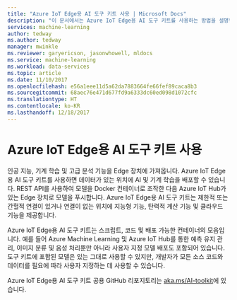 ```yaml
---
title: "Azure IoT Edge용 AI 도구 키트 사용 | Microsoft Docs"
description: "이 문서에서는 Azure IoT Edge용 AI 도구 키트를 사용하는 방법을 설명합니다."
services: machine-learning
author: tedway
ms.author: tedway
manager: mwinkle
ms.reviewer: garyericson, jasonwhowell, mldocs
ms.service: machine-learning
ms.workload: data-services
ms.topic: article
ms.date: 11/10/2017
ms.openlocfilehash: e56a1eee11d5a62da7883664fe66fef89caca8b3
ms.sourcegitcommit: 68aec76e471d677fd9a6333dc60ed098d1072cfc
ms.translationtype: HT
ms.contentlocale: ko-KR
ms.lasthandoff: 12/18/2017
---
```

# <a name="use-the-ai-toolkit-for-azure-iot-edge"></a>Azure IoT Edge용 AI 도구 키트 사용

인공 지능, 기계 학습 및 고급 분석 기능을 Edge 장치에 가져옵니다. Azure IoT Edge용 AI 도구 키트를 사용하면 데이터가 있는 위치에 AI 및 기계 학습을 배포할 수 있습니다. REST API를 사용하여 모델을 Docker 컨테이너로 조작한 다음 Azure IoT Hub가 있는 Edge 장치로 모델을 푸시합니다. Azure IoT Edge용 AI 도구 키트는 제한적 또는 간헐적 연결이 있거나 연결이 없는 위치에 지능형 기능, 탄력적 계산 기능 및 클라우드 기능을 제공합니다.

Azure IoT Edge용 AI 도구 키트는 스크립트, 코드 및 배포 가능한 컨테이너의 모음입니다. 예를 들어 Azure Machine Learning 및 Azure IoT Hub를 통한 예측 유지 관리, 이미지 분류 및 음성 처리뿐만 아니라 사용자 지정 모델 배포도 포함되어 있습니다. 도구 키트에 포함된 모델은 있는 그대로 사용할 수 있지만, 개발자가 모든 소스 코드와 데이터를 필요에 따라 사용자 지정하는 데 사용할 수 있습니다.

Azure IoT Edge용 AI 도구 키트 공용 GitHub 리포지토리는 [aka.ms/AI-toolkit](http://aka.ms/AI-toolkit)에 있습니다.














